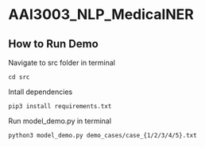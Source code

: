# AAI3003_NLP_MedicalNER
 
## How to Run Demo
Navigate to src folder in terminal
```
cd src
```

Intall dependencies
```
pip3 install requirements.txt
```

Run model_demo.py in terminal
```
python3 model_demo.py demo_cases/case_{1/2/3/4/5}.txt
```
